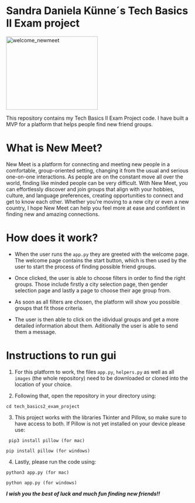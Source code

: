 # Sandra Daniela Künne´s Tech Basics II Exam project

<img width="250" height="200" alt="welcome_newmeet" src="https://github.com/danikuenne/tech_basics2_exam_project/assets/150140916/83ba5ac9-16b0-4747-b8c4-85fd85d762fd">

This repository contains my Tech Basics II Exam Project code. I have built a MVP for a platform that helps people find new friend groups.

# What is New Meet?
New Meet is a platform for connecting and meeting new people in a comfortable, group-oriented setting,
changing it from the usual and serious one-on-one interactions. As people are on the constant move all over the world,
finding like minded people can be very difficult.
With New Meet, you can effortlessly discover and join groups that align with your hobbies,
culture, and language preferences, creating opportunities to connect and get to know each other. Whether you're moving to
a new city or even a new country, I hope New Meet can help you feel more at ease and confident in finding new and amazing connections.

# How does it work?
- When the user runs the `app.py` they are greeted with the welcome page.
    The welcome page contains the start button, which is then used by the user to start the process of finding possible friend groups.

- Once clicked, the user is able to choose filters in order to find the right groups.
Those include firstly a city selection page, then gender selection page and lastly a page to choose their age group from.

- As soon as all filters are chosen, the platform will show you possible groups that fit those criteria.
- The user is then able to click on the idividual groups and get a more detailed information about them. Aditionally the user is able to send them a message.

# Instructions to run gui
1. For this platform to work, the files `app.py`, `helpers.py` as well as all `images` (the whole repository) need to be downloaded or cloned into the location of your choice.

2. Following that, open the repository in your directory using:
```
cd tech_basics2_exam_project
```
3. This project works with the libraries Tkinter and Pillow, so make sure to have access to both. If Pillow is not yet installed on your device please use:
```
 pip3 install pillow (for mac)
```
```
pip install pillow (for windows)
```
4. Lastly, please run the code using:
```
python3 app.py (for mac)
```
```
python app.py (for windows)
```
***I wish you the best of luck and much fun finding new friends!!***
